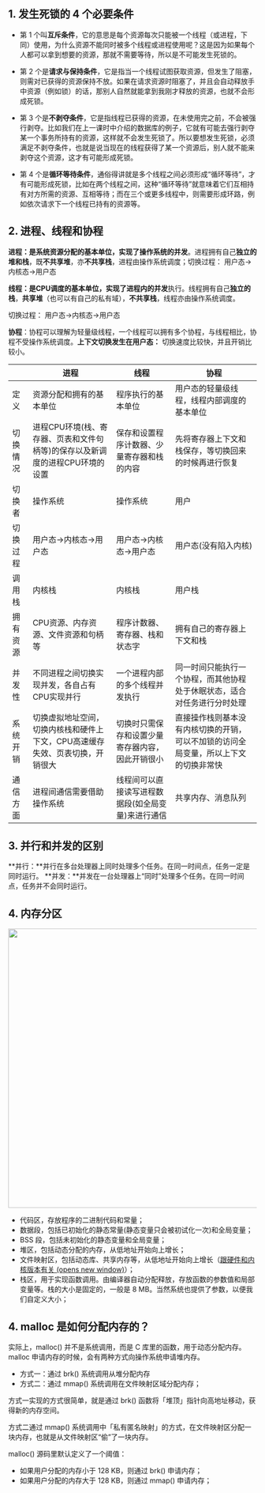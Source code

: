 ## 1. 发生死锁的 4 个必要条件
- 第 1 个叫**互斥条件**，它的意思是每个资源每次只能被一个线程（或进程，下同）使用，为什么资源不能同时被多个线程或进程使用呢？这是因为如果每个人都可以拿到想要的资源，那就不需要等待，所以是不可能发生死锁的。

- 第 2 个是**请求与保持条件**，它是指当一个线程试图获取资源，但发生了阻塞，则需对已获得的资源保持不放。如果在请求资源时阻塞了，并且会自动释放手中资源（例如锁）的话，那别人自然就能拿到我刚才释放的资源，也就不会形成死锁。

- 第 3 个是**不剥夺条件**，它是指线程已获得的资源，在未使用完之前，不会被强行剥夺。比如我们在上一课时中介绍的数据库的例子，它就有可能去强行剥夺某一个事务所持有的资源，这样就不会发生死锁了。所以要想发生死锁，必须满足不剥夺条件，也就是说当现在的线程获得了某一个资源后，别人就不能来剥夺这个资源，这才有可能形成死锁。
- 第 4 个是**循环等待条件**，通俗得讲就是多个线程之间必须形成“循环等待”，才有可能形成死锁，比如在两个线程之间，这种“循环等待”就意味着它们互相持有对方所需的资源、互相等待；而在三个或更多线程中，则需要形成环路，例如依次请求下一个线程已持有的资源等。

## 2. 进程、线程和协程
**进程：**是系统资源分配的基本单位，实现了操作系统的**并发**。进程拥有自己**独立的堆和栈**，既**不共享堆**，亦**不共享栈**，进程由操作系统调度；切换过程： 用户态->内核态->用户态 

**线程：**是CPU调度的基本单位，实现了进程内的**并发**执行。线程拥有自己**独立的栈**，**共享堆**（也可以有自己的私有域），**不共享栈**，线程亦由操作系统调度。

切换过程： 用户态->内核态->用户态 

**协程**：协程可以理解为轻量级线程，一个线程可以拥有多个协程，与线程相比，协程不受操作系统调度。**上下文切换发生在用户态：** 切换速度比较快，并且开销比较小。

|          | 进程                                                         | 线程                                               | 协程                                                         |
| -------- | ------------------------------------------------------------ | -------------------------------------------------- | ------------------------------------------------------------ |
| 定义     | 资源分配和拥有的基本单位                                     | 程序执行的基本单位                                 | 用户态的轻量级线程，线程内部调度的基本单位                   |
| 切换情况 | 进程CPU环境(栈、寄存器、页表和文件句柄等)的保存以及新调度的进程CPU环境的设置 | 保存和设置程序计数器、少量寄存器和栈的内容         | 先将寄存器上下文和栈保存，等切换回来的时候再进行恢复         |
| 切换者   | 操作系统                                                     | 操作系统                                           | 用户                                                         |
| 切换过程 | 用户态->内核态->用户态                                       | 用户态->内核态->用户态                             | 用户态(没有陷入内核)                                         |
| 调用栈   | 内核栈                                                       | 内核栈                                             | 用户栈                                                       |
| 拥有资源 | CPU资源、内存资源、文件资源和句柄等                          | 程序计数器、寄存器、栈和状态字                     | 拥有自己的寄存器上下文和栈                                   |
| 并发性   | 不同进程之间切换实现并发，各自占有CPU实现并行                | 一个进程内部的多个线程并发执行                     | 同一时间只能执行一个协程，而其他协程处于休眠状态，适合对任务进行分时处理 |
| 系统开销 | 切换虚拟地址空间，切换内核栈和硬件上下文，CPU高速缓存失效、页表切换，开销很大 | 切换时只需保存和设置少量寄存器内容，因此开销很小   | 直接操作栈则基本没有内核切换的开销，可以不加锁的访问全局变量，所以上下文的切换非常快 |
| 通信方面 | 进程间通信需要借助操作系统                                   | 线程间可以直接读写进程数据段(如全局变量)来进行通信 | 共享内存、消息队列                                           |



## 3. 并行和并发的区别

**并行：**并行在多台处理器上同时处理多个任务。在同一时间点，任务一定是同时运行。
**并发：**并发在一台处理器上“同时”处理多个任务。在同一时间点，任务并不会同时运行。

## 4. 内存分区

<div align=center><img src="C:\Users\13683\vscodeProjrct\cpp\cpp笔记\fig\32位虚拟内存布局.webp"height="565"/> </div>

- 代码区，存放程序的二进制代码和常量；
- 数据段，包括已初始化的静态常量(静态变量只会被初试化一次)和全局变量；
- BSS 段，包括未初始化的静态变量和全局变量；
- 堆区，包括动态分配的内存，从低地址开始向上增长；
- 文件映射区，包括动态库、共享内存等，从低地址开始向上增长（[跟硬件和内核版本有关 (opens new window)](http://lishiwen4.github.io/linux/linux-process-memory-location)）；
- 栈区，用于实现函数调用。由编译器自动分配释放，存放函数的参数值和局部变量等。栈的大小是固定的，一般是 8 MB。当然系统也提供了参数，以便我们自定义大小；
## 4. malloc 是如何分配内存的？

实际上，malloc() 并不是系统调用，而是 C 库里的函数，用于动态分配内存。malloc 申请内存的时候，会有两种方式向操作系统申请堆内存。
- 方式一：通过 brk() 系统调用从堆分配内存
- 方式二：通过 mmap() 系统调用在文件映射区域分配内存；

方式一实现的方式很简单，就是通过 brk() 函数将「堆顶」指针向高地址移动，获得新的内存空间。

方式二通过 mmap() 系统调用中「私有匿名映射」的方式，在文件映射区分配一块内存，也就是从文件映射区“偷”了一块内存。

malloc() 源码里默认定义了一个阈值：

- 如果用户分配的内存小于 128 KB，则通过 brk() 申请内存；
- 如果用户分配的内存大于 128 KB，则通过 mmap() 申请内存；